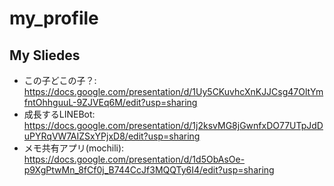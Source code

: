 # my_profile
## My Sliedes
- この子どこの子？: https://docs.google.com/presentation/d/1Uy5CKuvhcXnKJJCsg47OltYmfntOhhguuL-9ZJVEq6M/edit?usp=sharing
- 成長するLINEBot: https://docs.google.com/presentation/d/1j2ksvMG8jGwnfxDO77UTpJdDuPYRqVW7AIZSxYPjxD8/edit?usp=sharing
- メモ共有アプリ(mochili): https://docs.google.com/presentation/d/1d5ObAsOe-p9XgPtwMn_8fCf0j_B744CcJf3MQQTy6I4/edit?usp=sharing
